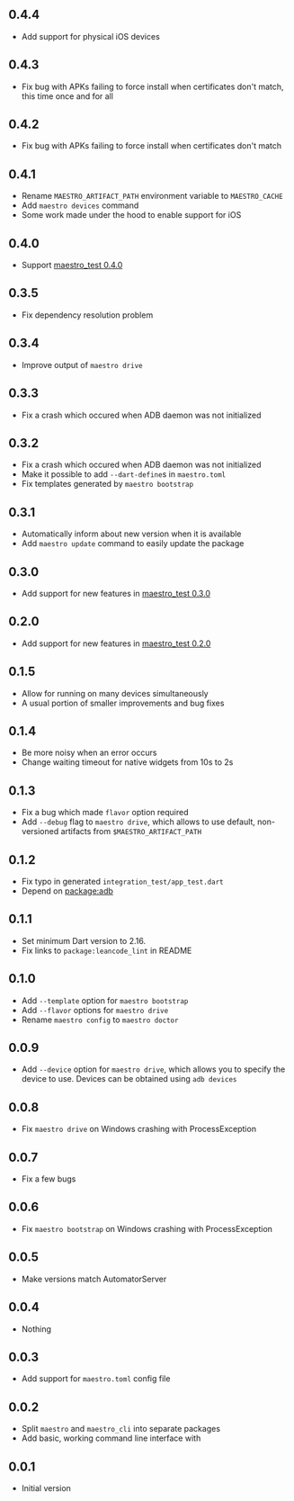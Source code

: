 ## 0.4.4

- Add support for physical iOS devices

## 0.4.3

- Fix bug with APKs failing to force install when certificates don't match, this
  time once and for all

## 0.4.2

- Fix bug with APKs failing to force install when certificates don't match

## 0.4.1

- Rename `MAESTRO_ARTIFACT_PATH` environment variable to `MAESTRO_CACHE`
- Add `maestro devices` command
- Some work made under the hood to enable support for iOS

## 0.4.0

- Support [maestro_test
  0.4.0](https://pub.dev/packages/maestro_test/changelog#040)

## 0.3.5

- Fix dependency resolution problem

## 0.3.4

- Improve output of `maestro drive`

## 0.3.3

- Fix a crash which occured when ADB daemon was not initialized

## 0.3.2

- Fix a crash which occured when ADB daemon was not initialized
- Make it possible to add `--dart-define`s in `maestro.toml`
- Fix templates generated by `maestro bootstrap`

## 0.3.1

- Automatically inform about new version when it is available
- Add `maestro update` command to easily update the package

## 0.3.0

- Add support for new features in [maestro_test
  0.3.0](https://pub.dev/packages/maestro_test/changelog#030)

## 0.2.0

- Add support for new features in [maestro_test
  0.2.0](https://pub.dev/packages/maestro_test/changelog#020)

## 0.1.5

- Allow for running on many devices simultaneously
- A usual portion of smaller improvements and bug fixes

## 0.1.4

- Be more noisy when an error occurs
- Change waiting timeout for native widgets from 10s to 2s

## 0.1.3

- Fix a bug which made `flavor` option required
- Add `--debug` flag to `maestro drive`, which allows to use default,
  non-versioned artifacts from `$MAESTRO_ARTIFACT_PATH`

## 0.1.2

- Fix typo in generated `integration_test/app_test.dart`
- Depend on [package:adb](https://pub.dev/packages/adb)

## 0.1.1

- Set minimum Dart version to 2.16.
- Fix links to `package:leancode_lint` in README

## 0.1.0

- Add `--template` option for `maestro bootstrap`
- Add `--flavor` options for `maestro drive`
- Rename `maestro config` to `maestro doctor`

## 0.0.9

- Add `--device` option for `maestro drive`, which allows you to specify the
  device to use. Devices can be obtained using `adb devices`

## 0.0.8

- Fix `maestro drive` on Windows crashing with ProcessException

## 0.0.7

- Fix a few bugs

## 0.0.6

- Fix `maestro bootstrap` on Windows crashing with ProcessException

## 0.0.5

- Make versions match AutomatorServer

## 0.0.4

- Nothing

## 0.0.3

- Add support for `maestro.toml` config file

## 0.0.2

- Split `maestro` and `maestro_cli` into separate packages
- Add basic, working command line interface with

## 0.0.1

- Initial version
